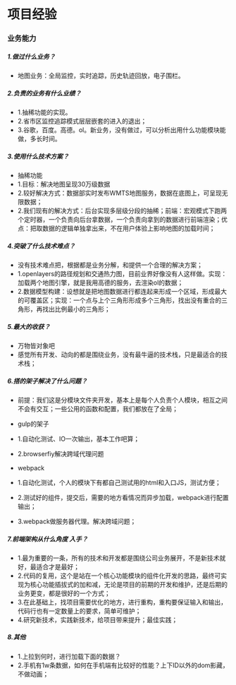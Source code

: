 # 项目经验

### 业务能力

##### 1.做过什么业务？
* 地图业务：全局监控，实时追踪，历史轨迹回放，电子围栏。

##### 2.负责的业务有什么业绩？
* 1.抽稀功能的实现。
* 2.省市区监控追踪模式层层嵌套的进入的退出；
* 3.谷歌，百度。高德。ol。新业务，没有做过，可以分析出用什么功能模块能做，多长时间。

##### 3.使用什么技术方案？
* 抽稀功能
* 1.目标：解决地图呈现30万级数据
* 2.较好解决方式：数据部实时发布WMTS地图服务，数据在底图上，可呈现无限数据；
* 2.我们现有的解决方式：后台实现多层级分段的抽稀；前端：宏观模式下跑两个定时器，一个负责向后台拿数据，一个负责向拿到的数据进行前端渲染；优点：把取数据的逻辑单独拿出来，不在用户体验上影响地图的加载时间；

##### 4.突破了什么技术难点？
* 没有技术难点把，根据都是业务分解，和提供一个合理的解决方案；
* 1.openlayers的路径规划和交通热力图，目前业界好像没有人这样做。实现：加载两个地图引擎，就是我用高德的服务，去渲染ol的数据；
* 2.数据模型构建：设想就是把地图数据进行都连起来形成一个区域，形成最大的可覆盖区；实现：一个点与上个三角形形成多个三角形，找出没有重合的三角形，再找出比例最小的三角形；

##### 5.最大的收获？
* 万物皆对象吧
* 感觉所有开发、动向的都是围绕业务，没有最牛逼的技术栈，只是最适合的技术栈；

##### 6.搭的架子解决了什么问题？
* 前提：我们这是分模块文件夹开发，基本上是每个人负责个人模块，相互之间不会有交互；一些公用的函数和配置，我们都放在了全局；

* gulp的架子
* 1.自动化测试、IO一次输出，基本工作吧算；
* 2.browserfiy解决跨域代理问题

* webpack
* 1.自动化测试，个人的模块下有都自己测试用的html和入口JS，测试方便；
* 2.测试好的组件，提交后，需要的地方看情况而异步加载，webpack进行配置输出；
* 3.webpack做服务器代理。解决跨域问题；

##### 7.前端架构从什么角度 入手？

* 1.最为重要的一条，所有的技术和开发都是围绕公司业务展开，不是新技术就好，最适合才是最好；
* 2.代码的复用，这个是站在一个核心功能模块的组件化开发的思路，最终可实现为核心功能插拔式的加和减，无论是项目的前期的开发和维护，还是后期的业务更变，都是很好的一个方式；
* 3.在此基础上，找项目需要优化的地方，进行重构，重构要保证输入和输出，代码行也有一定数量上的要求，简单可维护；
* 4.研究新技术，实践新技术，给项目带来提升；最佳实践；

##### 8.其他

* 1.上拉到何时，进行加载下面的数据？
* 2.手机有1w条数据，如何在手机端有比较好的性能？上下ID以外的dom影藏，不做动画；
